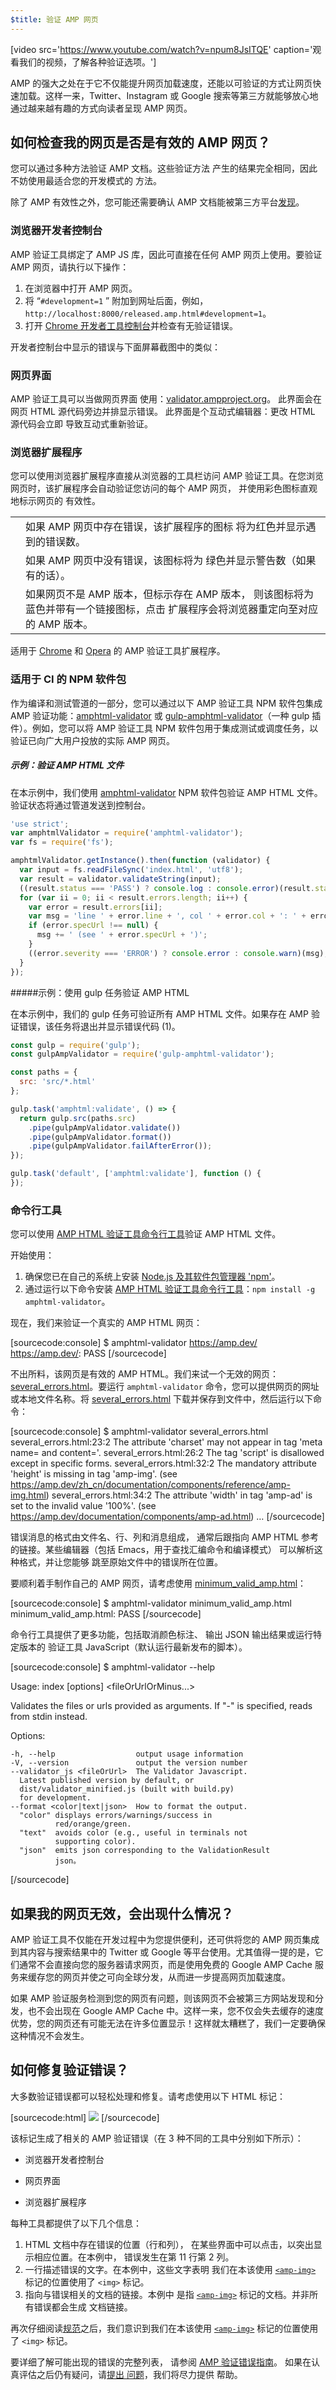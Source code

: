 ```yaml
---
$title: 验证 AMP 网页
---
```


[video src='https://www.youtube.com/watch?v=npum8JsITQE' caption='观看我们的视频，了解各种验证选项。']

AMP 的强大之处在于它不仅能提升网页加载速度，还能以可验证的方式让网页快速加载。这样一来，Twitter、Instagram 或 Google 搜索等第三方就能够放心地通过越来越有趣的方式向读者呈现 AMP 网页。

## 如何检查我的网页是否是有效的 AMP 网页？

您可以通过多种方法验证 AMP 文档。这些验证方法
产生的结果完全相同，因此不妨使用最适合您的开发模式的
方法。

除了 AMP 有效性之外，您可能还需要确认 AMP 文档能被第三方平台[发现](../../../../documentation/guides-and-tutorials/optimize-measure/discovery.md)。

### 浏览器开发者控制台

AMP 验证工具绑定了 AMP JS 库，因此可直接在任何 AMP 网页上使用。要验证 AMP 网页，请执行以下操作：

  1. 在浏览器中打开 AMP 网页。
  1. 将 &ldquo;`#development=1` &rdquo; 附加到网址后面，例如，`http://localhost:8000/released.amp.html#development=1`。
  1. 打开 [Chrome 开发者工具控制台](https://developers.google.com/web/tools/chrome-devtools/debug/console/)并检查有无验证错误。

开发者控制台中显示的错误与下面屏幕截图中的类似：

<amp-img src="/static/img/docs/validator_errors.png"
         width="713" height="243" layout="responsive"
         alt="Chrome 开发者控制台中 AMP 验证工具错误的屏幕截图">
</amp-img>

### 网页界面

AMP 验证工具可以当做网页界面
使用：<a href="https://validator.ampproject.org/">validator.ampproject.org</a>。
此界面会在网页 HTML 源代码旁边并排显示错误。
此界面是个互动式编辑器：更改 HTML 源代码会立即
导致互动式重新验证。

<amp-img src="/static/img/docs/validator_web_ui.png"
         width="660" height="507" layout="responsive"
         alt="包含错误示例的 validator.ampproject.org 屏幕截图。">
</amp-img>

### 浏览器扩展程序

您可以使用浏览器扩展程序直接从浏览器的工具栏访问
AMP 验证工具。在您浏览网页时，该扩展程序会自动验证您访问的每个 AMP 网页，
并使用彩色图标直观地标示网页的
有效性。

<table>
  <tr>
    <td>
      <amp-img src="/static/img/docs/validator_icon_invalid.png"
               width="20" height="20" layout="fixed"
               alt="指示 AMP 文档无效的红色 AMP 图标。">
      </amp-img>
    </td>
    <td>如果 AMP 网页中存在错误，该扩展程序的图标
      将为红色并显示遇到的错误数。
    </td>
  </tr>
  <tr>
    <td>
      <amp-img src="/static/img/docs/validator_icon_valid.png"
               width="20" height="20" layout="fixed"
               alt="指示 AMP 文档有效的绿色 AMP 图标。">
      </amp-img>
    </td>
    <td>如果 AMP 网页中没有错误，该图标将为
      绿色并显示警告数（如果有的话）。
    </td>
  </tr>
  <tr>
    <td>
      <amp-img src="/static/img/docs/validator_icon_link.png"
               width="20" height="20" layout="fixed"
               alt="指示点击后即可转到 AMP HTML 版本的蓝色 AMP 图标。">
      </amp-img>
    </td>
    <td>如果网页不是 AMP 版本，但标示存在 AMP 版本，
      则该图标将为蓝色并带有一个链接图标，点击
      扩展程序会将浏览器重定向至对应的 AMP 版本。
    </td>
  </tr>
</table>

适用于
[Chrome](https://chrome.google.com/webstore/detail/amp-validator/nmoffdblmcmgeicmolmhobpoocbbmknc) 和 [Opera](https://addons.opera.com/en-gb/extensions/details/amp-validator/) 的 AMP 验证工具扩展程序。

### 适用于 CI 的 NPM 软件包

作为编译和测试管道的一部分，您可以通过以下 AMP 验证工具 NPM 软件包集成 AMP 验证功能：[amphtml-validator](https://www.npmjs.com/package/amphtml-validator) 或 [gulp-amphtml-validator](https://www.npmjs.com/package/gulp-amphtml-validator)（一种 gulp 插件）。例如，您可以将 AMP 验证工具 NPM 软件包用于集成测试或调度任务，以验证已向广大用户投放的实际 AMP 网页。

##### 示例：验证 AMP HTML 文件

在本示例中，我们使用 [amphtml-validator](https://www.npmjs.com/package/amphtml-validator) NPM 软件包验证 AMP HTML 文件。验证状态将通过管道发送到控制台。

```javascript
'use strict';
var amphtmlValidator = require('amphtml-validator');
var fs = require('fs');

amphtmlValidator.getInstance().then(function (validator) {
  var input = fs.readFileSync('index.html', 'utf8');
  var result = validator.validateString(input);
  ((result.status === 'PASS') ? console.log : console.error)(result.status);
  for (var ii = 0; ii < result.errors.length; ii++) {
    var error = result.errors[ii];
    var msg = 'line ' + error.line + ', col ' + error.col + ': ' + error.message;
    if (error.specUrl !== null) {
      msg += ' (see ' + error.specUrl + ')';
    }
    ((error.severity === 'ERROR') ? console.error : console.warn)(msg);
  }
});
```

#####示例：使用 gulp 任务验证 AMP HTML

在本示例中，我们的 gulp 任务可验证所有 AMP HTML 文件。如果存在 AMP 验证错误，该任务将退出并显示错误代码 (1)。

```javascript
const gulp = require('gulp');
const gulpAmpValidator = require('gulp-amphtml-validator');

const paths = {
  src: 'src/*.html'
};

gulp.task('amphtml:validate', () => {
  return gulp.src(paths.src)
    .pipe(gulpAmpValidator.validate())
    .pipe(gulpAmpValidator.format())
    .pipe(gulpAmpValidator.failAfterError());
});

gulp.task('default', ['amphtml:validate'], function () {
});
```

### 命令行工具

您可以使用 [AMP HTML 验证工具命令行工具](https://www.npmjs.com/package/amphtml-validator)验证 AMP HTML 文件。

开始使用：

1.  确保您已在自己的系统上安装 [Node.js 及其软件包管理器
'npm'](https://docs.npmjs.com/getting-started/installing-node)。
2.  通过运行以下命令安装 [AMP HTML 验证工具命令行工具](https://www.npmjs.com/package/amphtml-validator)：`npm install -g amphtml-validator`。

现在，我们来验证一个真实的 AMP HTML 网页：

[sourcecode:console]
$ amphtml-validator https://amp.dev/
https://amp.dev/: PASS
[/sourcecode]

不出所料，该网页是有效的 AMP HTML。我们来试一个无效的网页：
[several_errors.html](https://raw.githubusercontent.com/ampproject/amphtml/master/validator/testdata/feature_tests/several_errors.html)。要运行 `amphtml-validator` 命令，您可以提供网页的网址或本地文件名称。将 [several_errors.html](https://raw.githubusercontent.com/ampproject/amphtml/master/validator/testdata/feature_tests/several_errors.html) 下载并保存到文件中，然后运行以下命令：

[sourcecode:console]
$ amphtml-validator several_errors.html
several_errors.html:23:2 The attribute 'charset' may not appear in tag 'meta name= and content='.
several_errors.html:26:2 The tag 'script' is disallowed except in specific forms.
several_errors.html:32:2 The mandatory attribute 'height' is missing in tag 'amp-img'. (see https://amp.dev/zh_cn/documentation/components/reference/amp-img.html)
several_errors.html:34:2 The attribute 'width' in tag 'amp-ad' is set to the invalid value '100%'. (see https://amp.dev/documentation/components/amp-ad.html)
…
[/sourcecode]

错误消息的格式由文件名、行、列和消息组成，
通常后跟指向 AMP HTML 参考的链接。某些编辑器（包括 Emacs，用于查找汇编命令和编译模式）
可以解析这种格式，并让您能够
跳至原始文件中的错误所在位置。

要顺利着手制作自己的 AMP 网页，请考虑使用 [minimum_valid_amp.html](https://raw.githubusercontent.com/ampproject/amphtml/master/validator/testdata/feature_tests/minimum_valid_amp.html)：

[sourcecode:console]
$ amphtml-validator minimum_valid_amp.html
minimum_valid_amp.html: PASS
[/sourcecode]

命令行工具提供了更多功能，包括取消颜色标注、
输出 JSON 输出结果或运行特定版本的
验证工具 JavaScript（默认运行最新发布的脚本）。

[sourcecode:console]
$ amphtml-validator --help

  Usage: index [options] <fileOrUrlOrMinus...>

  Validates the files or urls provided as arguments. If "-" is
  specified, reads from stdin instead.

  Options:

    -h, --help                  output usage information
    -V, --version               output the version number
    --validator_js <fileOrUrl>  The Validator Javascript.
      Latest published version by default, or
      dist/validator_minified.js (built with build.py)
      for development.
    --format <color|text|json>  How to format the output.
      "color" displays errors/warnings/success in
              red/orange/green.
      "text"  avoids color (e.g., useful in terminals not
              supporting color).
      "json"  emits json corresponding to the ValidationResult
              json。
[/sourcecode]

## 如果我的网页无效，会出现什么情况？

AMP 验证工具不仅能在开发过程中为您提供便利，还可供将您的 AMP 网页集成到其内容与搜索结果中的 Twitter 或 Google 等平台使用。尤其值得一提的是，它们通常不会直接向您的服务器请求网页，而是使用免费的 Google AMP Cache 服务来缓存您的网页并使之可向全球分发，从而进一步提高网页加载速度。

如果 AMP 验证服务检测到您的网页有问题，则该网页不会被第三方网站发现和分发，也不会出现在 Google AMP Cache 中。这样一来，您不仅会失去缓存的速度优势，您的网页还有可能无法在许多位置显示！这样就太糟糕了，我们一定要确保这种情况不会发生。

## 如何修复验证错误？

大多数验证错误都可以轻松处理和修复。请考虑使用以下 HTML 标记：

[sourcecode:html]
<img src="cat.png">
[/sourcecode]

该标记生成了相关的 AMP 验证错误（在 3 种不同的工具中分别如下所示）：

* 浏览器开发者控制台
<amp-img src="/static/img/docs/validator_console_imgerror.png"
         width="696" height="30" layout="responsive"
         alt="AMP 错误：标记 'img' 只能是
        标记 'noscript' 的子级。您是不是要使用 'amp-img'？第 11 行第 2 列">
</amp-img>

* 网页界面
<amp-img src="/static/img/docs/validator_webui_imgerror.png"
         width="676" height="58" layout="responsive"
         alt="AMP 错误：标记 'img' 只能是
        标记 'noscript' 的子级。您是不是要使用 'amp-img'？第 11 行第 2 列">
</amp-img>

* 浏览器扩展程序
<amp-img src="/static/img/docs/validator_extension_imgerror.png"
         width="724" height="108" layout="responsive"
         alt="AMP 错误：标记 'img' 只能是
        标记 'noscript' 的子级。您是不是要使用 'amp-img'？第 11 行第 2 列">
</amp-img>

每种工具都提供了以下几个信息：

  1. HTML 文档中存在错误的位置（行和列），
     在某些界面中可以点击，以突出显示相应位置。在本例中，
     错误发生在第 11 行第 2 列。
  1. 一行描述错误的文字。在本例中，这些文字表明
     我们在本该使用 [`<amp-img>`](../../../../documentation/components/reference/amp-img.md) 标记的位置使用了 `<img>` 标记。
  1. 指向与错误相关的文档的链接。本例中
     是指 [`<amp-img>`](../../../../documentation/components/reference/amp-img.md) 标记的文档。并非所有错误都会生成
     文档链接。

再次仔细阅读[规范](../../../../documentation/guides-and-tutorials/learn/spec/amphtml.md)之后，我们意识到我们在本该使用 [`<amp-img>`](../../../../documentation/components/reference/amp-img.md) 标记的位置使用了 `<img>` 标记。

要详细了解可能出现的错误的完整列表，
请参阅 [AMP 验证错误指南](validation_errors.md)。
如果在认真评估之后仍有疑问，请[提出
问题](http://stackoverflow.com/questions/tagged/amp-html)，我们将尽力提供
帮助。
